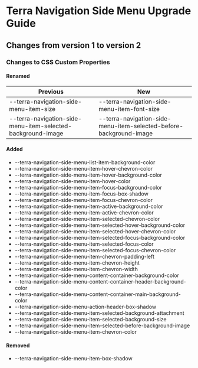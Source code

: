 # Terra Navigation Side Menu Upgrade Guide
## Changes from version 1 to version 2
### Changes to CSS Custom Properties

#### Renamed
| Previous | New |
|-|-|
| --terra-navigation-side-menu-item-size | --terra-navigation-side-menu-item-font-size |
| --terra-navigation-side-menu-item-selected-background-image | --terra-navigation-side-menu-item-selected-before-background-image |

#### Added
* --terra-navigation-side-menu-list-item-background-color
* --terra-navigation-side-menu-item-hover-chevron-color
* --terra-navigation-side-menu-item-hover-background-color
* --terra-navigation-side-menu-item-hover-color
* --terra-navigation-side-menu-item-focus-background-color
* --terra-navigation-side-menu-item-focus-box-shadow
* --terra-navigation-side-menu-item-focus-chevron-color
* --terra-navigation-side-menu-item-active-background-color
* --terra-navigation-side-menu-item-active-chevron-color
* --terra-navigation-side-menu-item-selected-chevron-color
* --terra-navigation-side-menu-item-selected-hover-background-color
* --terra-navigation-side-menu-item-selected-hover-chevron-color
* --terra-navigation-side-menu-item-selected-focus-background-color
* --terra-navigation-side-menu-item-selected-focus-color
* --terra-navigation-side-menu-item-selected-focus-chevron-color
* --terra-navigation-side-menu-item-chevron-padding-left
* --terra-navigation-side-menu-item-chevron-height
* --terra-navigation-side-menu-item-chevron-width
* --terra-navigation-side-menu-content-container-background-color
* --terra-navigation-side-menu-content-container-header-background-color
* --terra-navigation-side-menu-content-container-main-background-color
* --terra-navigation-side-menu-action-header-box-shadow
* --terra-navigation-side-menu-item-selected-background-attachment
* --terra-navigation-side-menu-item-selected-background-size
* --terra-navigation-side-menu-item-selected-before-background-image
* --terra-navigation-side-menu-item-chevron-color

#### Removed
* --terra-navigation-side-menu-item-box-shadow
